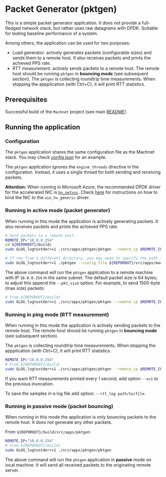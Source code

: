 # Packet Generator (pktgen)

This is a simple packet generator application. It does not provide a full-fledged network stack, but rather uses raw datagrams with DPDK. Suitable for testing baseline performance of a system.

Among others, the application can be used for two purposes:
 * Load generator: actively generates packets (configurable sizes) and sends them to a remote host. It also receives packets and prints the achieved PPS rate.
 * RTT measurement: actively sends packets to a remote host. The remote host should be running `pktgen` in **bouncing mode** (see subsequent section). The `pktgen` is collecting roundtrip time measurements. When stopping the appplication (with Ctrl+C), it will print RTT statistics.


## Prerequisites

Successful build of the `Machnet` project (see main [README](../../../README.md)).

## Running the application

### Configuration

The `pktgen` application shares the same configuration file as the Machnet stack. You may check [config.json](../machnet/config.json) for an example.

The `pktgen` application ignores the `engine_threads` directive in the configuration. Instead, it
uses a single thread for both sending and receiving packets.

**Attention:** When running in Microsoft Azure, the recommended DPDK driver for the accelerated NIC is [`hn_netvsc`](https://doc.dpdk.org/guides/nics/netvsc.html). Check [here](../machnet/README.md#configuration) for instructions on how to bind the NIC to the `uio_hv_generic` driver.
### Running in active mode (packet generator)

When running in this mode the application is actively generating packets. It also receives packets and prints the achieved PPS rate.


```bash
# Send packets to a remote host.
REMOTE_IP="10.0.0.254"
cd ${REPOROOT}/build/
sudo GLOG_logtostderr=1 ./src/apps/pktgen/pktgen --remote_ip $REMOTE_IP --active-generator

# If ran from a different directory, you may need to specify the path to the config file:
sudo GLOG_logtostderr=1 ./pktgen --config_file ${REPOROOT}/src/apps/machnet/config.json --remote_ip $REMOTE_IP --active-generator

```

The above command will run the `pktgen` application to a remote machine with IP `10.0.0.254` in the same subnet. The default packet size is 64 bytes; to adjust this append the `--pkt_size` option. For example, to send 1500-byte (max size) packets:

```bash
# From ${REPOROOT}/build/
sudo GLOG_logtostderr=1 ./src/apps/pktgen/pktgen --remote_ip $REMOTE_IP --active-generator --pkt_size 1500
```

### Running in ping mode (RTT measurement)

When running in this mode the application is actively sending packets to the remote host. The remote host should be running `pktgen` in **bouncing mode** (see subsequent section).

The `pktgen` is collecting roundtrip time measurements. When stopping the appplication (with Ctrl+C), it will print RTT statistics.

```bash
REMOTE_IP="10.0.0.254"
# From ${REPOROOT}/build/
sudo GLOG_logtostderr=1 ./src/apps/pktgen/pktgen --remote_ip $REMOTE_IP --ping
```

If you want RTT measurements printed every 1 second, add option `--v=1` to the previous invocation.

To save the samples in a log file add option: `--rtt_log path/to/file`.


### Running in passive mode (packet bouncing)

When running in this mode the application is only bouncing packets to the remote host. It does not generate any other packets.


From `${REPOROOT}/build/src/apps/pktgen`:

```bash
REMOTE_IP="10.0.0.254"
# From ${REPOROOT}/build/
sudo GLOG_logtostderr=1 ./src/apps/pktgen/pktgen
```

The above command will run the `pktgen` application in **passive** mode on local machine. It will send all received packets to the originating remote server.
